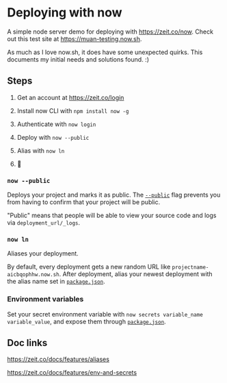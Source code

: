# Deploying with now

A simple node server demo for deploying with https://zeit.co/now. Check out this test site at https://muan-testing.now.sh.

As much as I love now.sh, it does have some unexpected quirks. This documents my initial needs and solutions found. :)

## Steps

1. Get an account at https://zeit.co/login

2. Install now CLI with `npm install now -g`

3. Authenticate with `now login`

4. Deploy with `now --public`

5. Alias with `now ln`

6. :tada:

### `now --public`

Deploys your project and marks it as public. The [`--public`]() flag prevents you from having to confirm that your project will be public.

"Public" means that people will be able to view your source code and logs via `deployment_url/_logs`.

### `now ln`

Aliases your deployment.

By default, every deployment gets a new random URL like `projectname-aicbqophhw.now.sh`. After deployment, alias your newest deployment with the alias name set in [`package.json`]().

### Environment variables

Set your secret environment variable with `now secrets variable_name variable_value`, and expose them through [`package.json`]().

## Doc links

https://zeit.co/docs/features/aliases

https://zeit.co/docs/features/env-and-secrets
